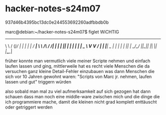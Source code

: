 # hacker-notes-s24m07
937d46b4395bc13dc0e244553692260adfbbdb0b


marc@debian:~/hacker-notes-s24m07$ figlet WiCHTIG
__        ___  ____ _   _ _____ ___ ____ 
\ \      / (_)/ ___| | | |_   _|_ _/ ___|
 \ \ /\ / /| | |   | |_| | | |  | | |  _ 
  \ V  V / | | |___|  _  | | |  | | |_| |
   \_/\_/  |_|\____|_| |_| |_| |___\____|
                                         

früher konnte man vermutlich viele meiner Scripte nehmen und einfach laufen lassen und ging, mittlerweile hat es recht viele Menschen die da versuchen ganz kleine Detail-Fehler einzubauen was dann Menschen die sich vor 10 Jahren gewohnt waren: "Scripts von Marc jr. nehmen, laufen lassen und gut" triggern würden

also sobald man mal zu viel aufmerksamkeit auf sich gezogen hat dann schauen dass man noch eine middle-ware zwischen mich und die dinge die ich programmiere mache, damit die kleinen nicht grad komplett enttäuscht oder getriggert werden





